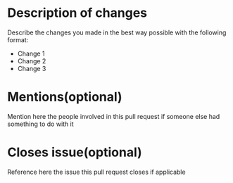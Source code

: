 # Description of changes
Describe the changes you made in the best way possible with the following format:
- Change 1
- Change 2
- Change 3

# Mentions(optional)
Mention here the people involved in this pull request if someone else had something to do with it

# Closes issue(optional)
Reference here the issue this pull request closes if applicable
